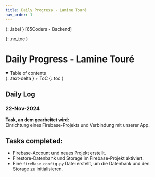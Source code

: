 ```yaml
---
title: Daily Progress - Lamine Touré
nav_order: 1
---
```


{: .label }
[65Coders - Backend]

{: .no_toc }
# Daily Progress - Lamine Touré

<details open markdown="block">
{: .text-delta }
<summary>Table of contents</summary>
+ ToC
{: toc }
</details>

## Daily Log

### 22-Nov-2024

**Task, an dem gearbeitet wird:**  
Einrichtung eines Firebase-Projekts und Verbindung mit unserer App.  

**Tasks completed**:  
-  
  - Firebase-Account und neues Projekt erstellt.  
  - Firestore-Datenbank und Storage im Firebase-Projekt aktiviert.  
  - Eine `fireBase_config.py` Datei erstellt, um die Datenbank und den Storage zu initialisieren.  
